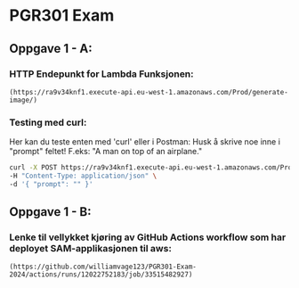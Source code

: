 # PGR301 Exam

## Oppgave 1 - A:
### HTTP Endepunkt for Lambda Funksjonen:
    (https://ra9v34knf1.execute-api.eu-west-1.amazonaws.com/Prod/generate-image/)

### Testing med curl:
Her kan du teste enten med 'curl' eller i Postman:
Husk å skrive noe inne i "prompt" feltet! F.eks: "A man on top of an airplane."

```bash
curl -X POST https://ra9v34knf1.execute-api.eu-west-1.amazonaws.com/Prod/generate-image/ \
-H "Content-Type: application/json" \
-d '{ "prompt": "" }'
```

## Oppgave 1 - B:
### Lenke til vellykket kjøring av GitHub Actions workflow som har deployet SAM-applikasjonen til aws:
    (https://github.com/williamvage123/PGR301-Exam-2024/actions/runs/12022752183/job/33515482927)